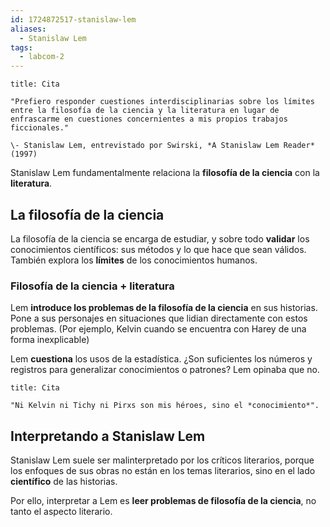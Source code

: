 ```yaml
---
id: 1724872517-stanislaw-lem
aliases:
  - Stanislaw Lem
tags:
  - labcom-2
---
```


```ad-quote
title: Cita

"Prefiero responder cuestiones interdisciplinarias sobre los límites entre la filosofía de la ciencia y la literatura en lugar de enfrascarme en cuestiones concernientes a mis propios trabajos ficcionales."

\- Stanislaw Lem, entrevistado por Swirski, *A Stanislaw Lem Reader* (1997)

```

Stanislaw Lem fundamentalmente relaciona la **filosofía de la ciencia** con la **literatura**.

## La filosofía de la ciencia

La filosofía de la ciencia se encarga de estudiar, y sobre todo **validar** los conocimientos científicos: sus métodos y lo que hace que sean válidos. También explora los **límites** de los conocimientos humanos.

### Filosofía de la ciencia + literatura

Lem **introduce los problemas de la filosofía de la ciencia** en sus historias. Pone a sus personajes en situaciones que lidian directamente con estos problemas. (Por ejemplo, Kelvin cuando se encuentra con Harey de una forma inexplicable)

Lem **cuestiona** los usos de la estadística. ¿Son suficientes los números y registros para generalizar conocimientos o patrones? Lem opinaba que no.

```ad-quote
title: Cita

"Ni Kelvin ni Tichy ni Pirxs son mis héroes, sino el *conocimiento*".

```

## Interpretando a Stanislaw Lem

Stanislaw Lem suele ser malinterpretado por los críticos literarios, porque los enfoques de sus obras no están en los temas literarios, sino en el lado **científico** de las historias.

Por ello, interpretar a Lem es **leer problemas de filosofía de la ciencia**, no tanto el aspecto literario.

